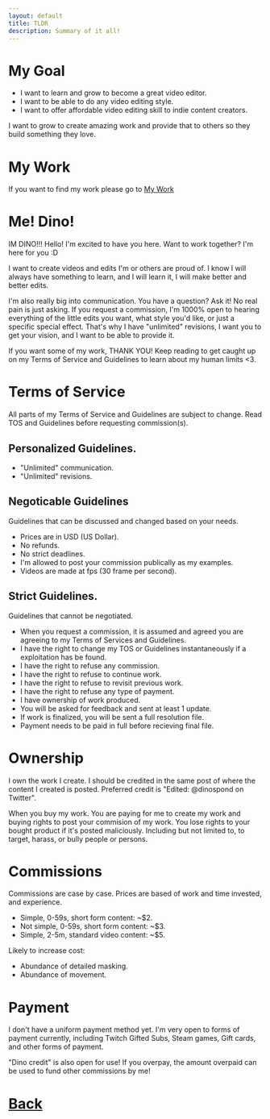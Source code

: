 ```yaml
---
layout: default
title: TLDR
description: Summary of it all!
---
```


# My Goal

- I want to learn and grow to become a great video editor. 
- I want to be able to do any video editing style.
- I want to offer affordable video editing skill to indie content creators.

I want to grow to create amazing work and provide that to others so they build something they love.

# My Work

If you want to find my work please go to [My Work](./mywork.html)

# Me! Dino!

IM DINO!!! Hello! I'm excited to have you here. Want to work together? I'm here for you :D

I want to create videos and edits I'm or others are proud of. I know I will always have something to learn, and I will learn it, I will make better and better edits.

I'm also really big into communication. You have a question? Ask it! No real pain is just asking. If you request a commission, I'm 1000% open to hearing everything of the little edits you want, what style you'd like, or just a specific special effect. That's why I have "unlimited" revisions, I want you to get your vision, and I want to be able to provide it.

If you want some of my work, THANK YOU! Keep reading to get caught up on my Terms of Service and Guidelines to learn about my human limits <3.

# Terms of Service

All parts of my Terms of Service and Guidelines are subject to change. Read TOS and Guidelines before requesting commission(s).

## Personalized Guidelines.

- "Unlimited" communication.
- "Unlimited" revisions.

## Negoticable Guidelines

Guidelines that can be discussed and changed based on your needs. 

- Prices are in USD (US Dollar).
- No refunds.
- No strict deadlines.
- I'm allowed to post your commission publically as my examples.
- Videos are made at fps (30 frame per second).

## Strict Guidelines.

Guidelines that cannot be negotiated.

- When you request a commission, it is assumed and agreed you are agreeing to my Terms of Services and Guidelines.
- I have the right to change my TOS or Guidelines instantaneously if a exploitation has be found. 
- I have the right to refuse any commission.
- I have the right to refuse to continue work.
- I have the right to refuse to revisit previous work.
- I have the right to refuse any type of payment.
- I have ownership of work produced.
- You will be asked for feedback and sent at least 1 update.
- If work is finalized, you will be sent a full resolution file.
- Payment needs to be paid in full before recieving final file.

# Ownership

I own the work I create. I should be credited in the same post of where the content I created is posted. Preferred credit is "Edited: @dinospond on Twitter".

When you buy my work. You are paying for me to create my work and buying rights to post your commision of my work. You lose rights to your bought product if it's posted maliciously. Including but not limited to, to target, harass, or bully people or persons.

# Commissions

Commissions are case by case. Prices are based of work and time invested, and experience.

- Simple, 0-59s, short form content: ~$2.
- Not simple, 0-59s, short form content: ~$3.
- Simple, 2-5m, standard video content: ~$5.

Likely to increase cost:

- Abundance of detailed masking.
- Abundance of movement.

# Payment

I don't have a uniform payment method yet. I'm very open to forms of payment currently, including Twitch Gifted Subs, Steam games, Gift cards, and other forms of payment. 

"Dino credit" is also open for use! If you overpay, the amount overpaid can be used to fund other commissions by me!

# [**Back**](./)